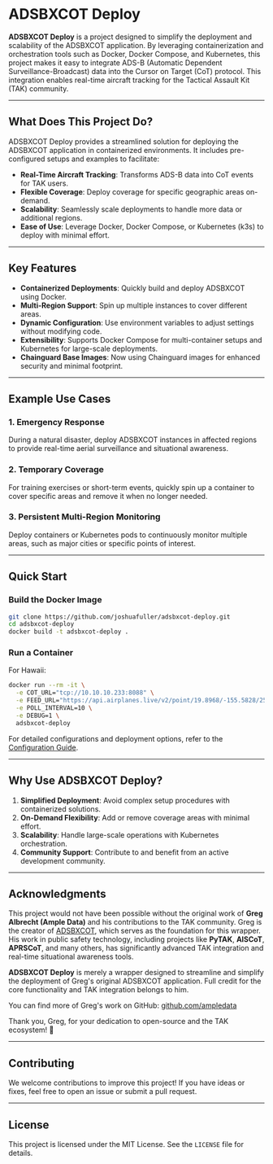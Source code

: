 # ADSBXCOT Deploy

**ADSBXCOT Deploy** is a project designed to simplify the deployment and scalability of the ADSBXCOT application. By leveraging containerization and orchestration tools such as Docker, Docker Compose, and Kubernetes, this project makes it easy to integrate ADS-B (Automatic Dependent Surveillance-Broadcast) data into the Cursor on Target (CoT) protocol. This integration enables real-time aircraft tracking for the Tactical Assault Kit (TAK) community.

---

## What Does This Project Do?

ADSBXCOT Deploy provides a streamlined solution for deploying the ADSBXCOT application in containerized environments. It includes pre-configured setups and examples to facilitate:

- **Real-Time Aircraft Tracking**: Transforms ADS-B data into CoT events for TAK users.
- **Flexible Coverage**: Deploy coverage for specific geographic areas on-demand.
- **Scalability**: Seamlessly scale deployments to handle more data or additional regions.
- **Ease of Use**: Leverage Docker, Docker Compose, or Kubernetes (k3s) to deploy with minimal effort.

---

## Key Features

- **Containerized Deployments**: Quickly build and deploy ADSBXCOT using Docker.
- **Multi-Region Support**: Spin up multiple instances to cover different areas.
- **Dynamic Configuration**: Use environment variables to adjust settings without modifying code.
- **Extensibility**: Supports Docker Compose for multi-container setups and Kubernetes for large-scale deployments.
- **Chainguard Base Images**: Now using Chainguard images for enhanced security and minimal footprint.

---

## Example Use Cases

### **1. Emergency Response**
During a natural disaster, deploy ADSBXCOT instances in affected regions to provide real-time aerial surveillance and situational awareness.

### **2. Temporary Coverage**
For training exercises or short-term events, quickly spin up a container to cover specific areas and remove it when no longer needed.

### **3. Persistent Multi-Region Monitoring**
Deploy containers or Kubernetes pods to continuously monitor multiple areas, such as major cities or specific points of interest.

---

## Quick Start

### **Build the Docker Image**
```bash
git clone https://github.com/joshuafuller/adsbxcot-deploy.git
cd adsbxcot-deploy
docker build -t adsbxcot-deploy .
```

### **Run a Container**
For Hawaii:
```bash
docker run --rm -it \
  -e COT_URL="tcp://10.10.10.233:8088" \
  -e FEED_URL="https://api.airplanes.live/v2/point/19.8968/-155.5828/250" \
  -e POLL_INTERVAL=10 \
  -e DEBUG=1 \
  adsbxcot-deploy
```

For detailed configurations and deployment options, refer to the [Configuration Guide](configuration_guide.md).

---

## Why Use ADSBXCOT Deploy?

1. **Simplified Deployment**: Avoid complex setup procedures with containerized solutions.
2. **On-Demand Flexibility**: Add or remove coverage areas with minimal effort.
3. **Scalability**: Handle large-scale operations with Kubernetes orchestration.
4. **Community Support**: Contribute to and benefit from an active development community.

---

## Acknowledgments

This project would not have been possible without the original work of **Greg Albrecht (Ample Data)** and his contributions to the TAK community. Greg is the creator of [ADSBXCOT](https://github.com/snstac/adsbcot), which serves as the foundation for this wrapper. His work in public safety technology, including projects like **PyTAK**, **AISCoT**, **APRSCoT**, and many others, has significantly advanced TAK integration and real-time situational awareness tools.

**ADSBXCOT Deploy** is merely a wrapper designed to streamline and simplify the deployment of Greg's original ADSBXCOT application. Full credit for the core functionality and TAK integration belongs to him.

You can find more of Greg's work on GitHub: [github.com/ampledata](https://github.com/ampledata)

Thank you, Greg, for your dedication to open-source and the TAK ecosystem! 🚀

---

## Contributing

We welcome contributions to improve this project! If you have ideas or fixes, feel free to open an issue or submit a pull request.

---

## License

This project is licensed under the MIT License. See the `LICENSE` file for details.

